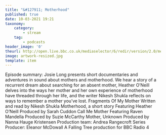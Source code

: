 ```yaml
---
title: "&#127911; Motherhood"
published: true
date: 10-03-2021 19:21
taxonomy:
    category:
        - stream
    tag:
        - podcasts
header_image: '0'
theurl: http://open.live.bbc.co.uk/mediaselector/6/redir/version/2.0/mediaset/audio-nondrm-download/proto/http/vpid/p098hcdm.mp3
image: artwork-resized.jpg
template: item
--- 
```

Episode summary: Josie Long presents short documentaries and adventures in sound about mothers and motherhood. We hear a story of a recurrent dream about searching for an absent mother, Heather O’Neill delves into the ways her mother and her own experience of motherhood have threaded through her life, and the writer Nikesh Shukla reflects on ways to remember a mother you’ve lost. Fragments Of My Mother Written and read by Nikesh Shukla Motherhood, a short story Featuring Heather O’Neill Produced by Sarah Cuddon Call Me Mother Featuring Raven Mandella Produced by Suzie McCarthy Mother, Unknown Produced by Nanna Hauge Kristensen Production team: Andrea Rangecroft Series Producer: Eleanor McDowall A Falling Tree production for BBC Radio 4
